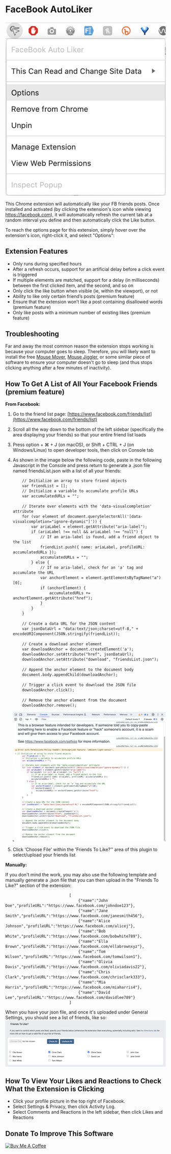 # FaceBook AutoLiker

![Extension options](images/extension-options.png)

This Chrome extension will automatically like your FB friends posts. Once installed and activated (by clicking the extension's icon while viewing https://facebook.com), it will automatically refresh the current tab at a random interval you define and then automatically click the Like button.

To reach the options page for this extension, simply hover over the extension's icon, right-click it, and select "Options":

  

Extension Features
------------------

*   Only runs during specified hours
*   After a refresh occurs, support for an artificial delay before a click event is triggered
*   If multiple elements are matched, support for a delay (in milliseconds) between the first clicked item, and the second, and so on
*   Only click the like button when visible (ie, within the viewport), or not
*   Ability to like only certain friend’s posts (premium feature)
*   Ensure that the extension won’t like a post containing disallowed words (premium feature)
*   Only like posts with a minimum number of existing likes (premium feature)

  

Troubleshooting
---------------

Far and away the most common reason the extension stops working is because your computer goes to sleep. Therefore, you will likely want to install the free [Mouse Mover](https://apps.microsoft.com/store/detail/move-mouse/9NQ4QL59XLBF), [Mouse Jiggler](https://mouse-jiggler.en.uptodown.com/windows), or some similar piece of software to ensure your computer doesn't go to sleep (and thus stops clicking anything after a few minutes of inactivity).

  

How To Get A List of All Your Facebook Friends (premium feature)
----------------------------------------------------------------

**From Facebook:**

1.  Go to the friend list page: [https://www.facebook.com/friends/list](https://www.facebook.com/friends/list)
    
2.  Scroll all the way down to the bottom of the left sidebar (specifically the area displaying your friends) so that your entire friend list loads
    
3.  Press option + ⌘ + J (on macOS), or Shift + CTRL + J (on Windows/Linux) to open developer tools, then click on Console tab
    
4.  As shown in the image below the following code, paste in the following Javascript in the Console and press return to generate a .json file named friendsList.json with a list of all your friends:
    
         
            // Initialize an array to store friend objects
            var friendList = [];
            // Initialize a variable to accumulate profile URLs
            var accumulatedURLs = "";
            
            // Iterate over elements with the 'data-visualcompletion' attribute
            for (var element of document.querySelectorAll('[data-visualcompletion="ignore-dynamic"]')) {
                var ariaLabel = element.getAttribute("aria-label");
                if (ariaLabel !== null && ariaLabel !== "null") {
                    // If an aria-label is found, add a friend object to the list
                    friendList.push({ name: ariaLabel, profileURL: accumulatedURLs });
                    accumulatedURLs = "";
                } else {
                    // If no aria-label, check for an 'a' tag and accumulate the URL
                    var anchorElement = element.getElementsByTagName("a")[0];
                    if (anchorElement) {
                        accumulatedURLs += anchorElement.getAttribute("href");
                    }
                }
            }
            
            // Create a data URL for the JSON content
            var jsonDataUrl = "data:text/json;charset=utf-8," + encodeURIComponent(JSON.stringify(friendList));
            
            // Create a download anchor element
            var downloadAnchor = document.createElement('a');
            downloadAnchor.setAttribute("href", jsonDataUrl);
            downloadAnchor.setAttribute("download", "friendsList.json");
            
            // Append the anchor element to the document body
            document.body.appendChild(downloadAnchor);
            
            // Trigger a click event to download the JSON file
            downloadAnchor.click();
            
            // Remove the anchor element from the document
            downloadAnchor.remove();
            
        
    
    ![code in Chrome console](images/generate-friends-list.png)
    
5.  Click 'Choose File' within the 'Friends To Like?'' area of this plugin to select/upload your friends list
    

**Manually:**

If you don't mind the work, you may also use the following template and manually generate a .json file that you can then upload in the "Friends To Like?" section of the extension:

                                [
                                    {"name":"John Doe","profileURL":"https://www.facebook.com/johndoe123"},
                                    {"name":"Jane Smith","profileURL":"https://www.facebook.com/janesmith456"},
                                    {"name":"Alice Johnson","profileURL":"https://www.facebook.com/alicej"},
                                    {"name":"Bob White","profileURL":"https://www.facebook.com/bobwhite789"},
                                    {"name":"Ella Brown","profileURL":"https://www.facebook.com/ellabrownxyz"},
                                    {"name":"Tom Wilson","profileURL":"https://www.facebook.com/tomwilson1"},
                                    {"name":"Olivia Davis","profileURL":"https://www.facebook.com/oliviadavis22"},
                                    {"name":"Chris Clark","profileURL":"https://www.facebook.com/chrisclark333"},
                                    {"name":"Mia Harris","profileURL":"https://www.facebook.com/miaharris4"},
                                    {"name":"David Lee","profileURL":"https://www.facebook.com/davidlee789"}
                                ]
                            

When you have your json file, and once it's uploaded under General Settings, you should see a list of friends, like so: ![List of friends](images/friends-list.png)  
  

How To View Your Likes and Reactions to Check What the Extension is Clicking
----------------------------------------------------------------------------

*   Click your profile picture in the top right of Facebook.
*   Select Settings & Privacy, then click Activity Log.
*   Select Comments and Reactions in the left sidebar, then click Likes and Reactions

  

Donate To Improve This Software
-------------------------------

[![Buy Me A Coffee](https://camo.githubusercontent.com/3ba8042b343d12b84b85d2e6563376af4150f9cd09e72428349c1656083c8b5a/68747470733a2f2f63646e2e6275796d6561636f666665652e636f6d2f627574746f6e732f64656661756c742d6f72616e67652e706e67)](https://www.buymeacoffee.com/addasite)
